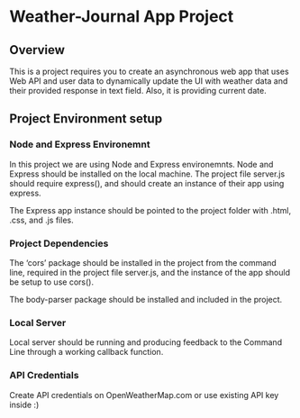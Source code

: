 # Weather-Journal App Project

## Overview
This is  a project requires you to create an asynchronous web app that uses Web API and user data to dynamically update the UI with weather data and their provided response in text field. Also, it is providing current date.

## Project Environment setup

### Node and Express Environemnt
In this project we are using Node and Express environemnts. Node and Express should be installed on the local machine. The project file server.js should require express(), and should create an instance of their app using express.

The Express app instance should be pointed to the project folder with .html, .css, and .js files.

### Project Dependencies
The ‘cors’ package should be installed in the project from the command line, required in the project file server.js, and the instance of the app should be setup to use cors().

The body-parser package should be installed and included in the project.

### Local Server
Local server should be running and producing feedback to the Command Line through a working callback function.

### API Credentials
Create API credentials on OpenWeatherMap.com or use existing API key inside :)